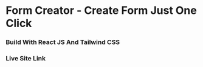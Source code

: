 # Form Creator - Create Form Just One Click

### Build With React JS And Tailwind CSS

### Live Site Link 
